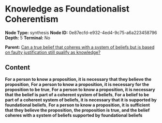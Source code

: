 # Knowledge as Foundationalist Coherentism

**Node Type:** synthesis
**Node ID:** 0e87ecfd-e932-4ed4-9c75-a6a223458796
**Depth:** 5
**Terminal:** No

**Parent:** [Can a true belief that coheres with a system of beliefs but is based on faulty justification still qualify as knowledge?](can-a-true-belief-that-coheres-with-a-system-of-beliefs-but-is-based-on-faulty-justification-still-qualify-as-knowledge-antithesis-90d32069-24e9-4be2-9259-4532b3a99906.md)

## Content

**For a person to know a proposition, it is necessary that they believe the proposition**, **For a person to know a proposition, it is necessary for the proposition to be true**, **For a person to know a proposition, it is necessary that the belief is part of a coherent system of beliefs**, **For a belief to be part of a coherent system of beliefs, it is necessary that it is supported by foundational beliefs**, **For a person to know a proposition, it is sufficient that they believe the proposition, the proposition is true, and the belief coheres with a system of beliefs supported by foundational beliefs**
